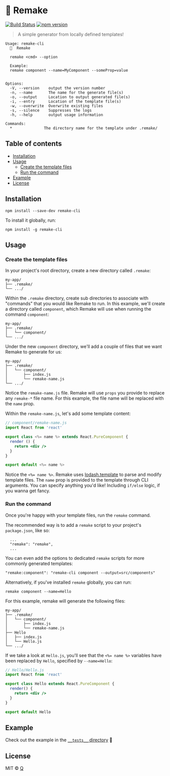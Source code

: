 # 🦋 Remake

[![Build Status](https://travis-ci.org/ItsJonQ/remake-cli.svg?branch=master)](https://travis-ci.org/ItsJonQ/remake-cli)
[![npm version](https://badge.fury.io/js/remake-cli.svg)](https://badge.fury.io/js/remake-cli)

> A simple generator from locally defined templates!

```
Usage: remake-cli
  🦋  Remake

  remake <cmd> --option

  Example:
  remake component --name=MyComponent --someProp=value


Options:
  -V, --version    output the version number
  -n, --name       The name for the generate file(s)
  -o, --output     Location to output generated file(s)
  -i, --entry      Location of the template file(s)
  -w, --overwrite  Overwrite existing files
  -s, --silence    Suppresses the logs
  -h, --help       output usage information

Commands:
  *              The directory name for the template under .remake/
```

## Table of contents

<!-- START doctoc generated TOC please keep comment here to allow auto update -->
<!-- DON'T EDIT THIS SECTION, INSTEAD RE-RUN doctoc TO UPDATE -->

- [Installation](#installation)
- [Usage](#usage)
  - [Create the template files](#create-the-template-files)
  - [Run the command](#run-the-command)
- [Example](#example)
- [License](#license)

<!-- END doctoc generated TOC please keep comment here to allow auto update -->

## Installation

```
npm install --save-dev remake-cli
```

To install it globally, run:

```
npm install -g remake-cli
```

## Usage

### Create the template files

In your project's root directory, create a new directory called `.remake`:

```
my-app/
├── .remake/
└── .../
```

Within the `.remake` directory, create sub directories to associate with "commands" that you would like Remake to run. In this example, we'll create a directory called `component`, which Remake will use when running the command `component`:

```
my-app/
├── .remake/
│   └── component/
└── .../
```

Under the new `component` directory, we'll add a couple of files that we want Remake to generate for us:

```
my-app/
├── .remake/
│   └── component/
│       ├── index.js
│       └── remake-name.js
└── .../
```

Notice the `remake-name.js` file. Remake will use `props` you provide to replace any `remake-*` file name. For this example, the file name will be replaced with the `name` prop.

Within the `remake-name.js`, let's add some template content:

```jsx
// component/remake-name.js
import React from 'react'

export class <%= name %> extends React.PureComponent {
  render () {
    return <div />
  }
}

export default <%= name %>
```

Notice the `<%= name %>`. Remake uses [lodash.template](https://lodash.com/docs/4.17.11#template) to parse and modify template files. The `name` prop is provided to the template through CLI arguments. You can specify anything you'd like! Including `if/else` logic, if you wanna get fancy.

### Run the command

Once you're happy with your template files, run the `remake` command.

The recommended way is to add a `remake` script to your project's `package.json`, like so:

```
  ...
  "remake": "remake",
  ...
```

You can even add the options to dedicated `remake` scripts for more commonly generated templates:

```
"remake:component": "remake-cli component --output=src/components"
```

Alternatively, if you've installed `remake` globally, you can run:

```
remake component --name=Hello
```

For this example, remake will generate the following files:

```
my-app/
├── .remake/
│   └── component/
│       ├── index.js
│       └── remake-name.js
├── Hello
│   ├── index.js
│   └── Hello.js
└── .../
```

If we take a look at `Hello.js`, you'll see that the `<%= name %>` variables have been replaced by `Hello`, specified by `--name=Hello`:

```jsx
// Hello/Hello.js
import React from 'react'

export class Hello extends React.PureComponent {
  render() {
    return <div />
  }
}

export default Hello
```

## Example

Check out the example in the [`__tests__` directory](https://github.com/ItsJonQ/remake-cli/tree/master/__tests__) 🙌

## License

MIT © [Q](https://jonquach.com)
